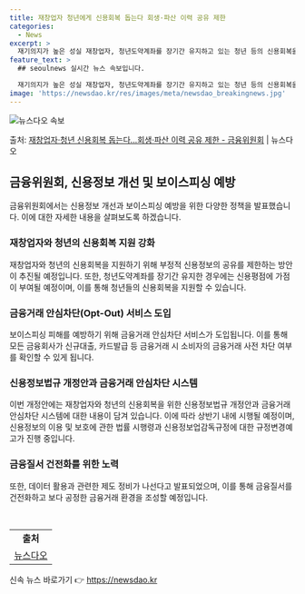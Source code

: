 ```yaml
---
title: 재창업자 청년에게 신용회복 돕는다 회생·파산 이력 공유 제한
categories:
  - News
excerpt: >
  재기의지가 높은 성실 재창업자, 청년도약계좌를 장기간 유지하고 있는 청년 등의 신용회복을 위해 과거 불이익 …
feature_text: >
  ## seoulnews 실시간 뉴스 속보입니다.

  재기의지가 높은 성실 재창업자, 청년도약계좌를 장기간 유지하고 있는 청년 등의 신용회복을 위해 과거 불이익 …
image: 'https://newsdao.kr/res/images/meta/newsdao_breakingnews.jpg'
---
```


![뉴스다오 속보](https://newsdao.kr/res/images/meta/newsdao_breakingnews.jpg)

<p>출처: <a href="https://newsdao.kr/3454" rel="dofollow">재창업자·청년 신용회복 돕는다…회생·파산 이력 공유 제한 - 금융위원회</a> | 뉴스다오</p>

<h2 data-ke-size="size26">금융위원회, 신용정보 개선 및 보이스피싱 예방</h2>
<p data-ke-size="size16">금융위원회에서는 신용정보 개선과 보이스피싱 예방을 위한 다양한 정책을 발표했습니다. 이에 대한 자세한 내용을 살펴보도록 하겠습니다.</p>

<h3>재창업자와 청년의 신용회복 지원 강화</h3>
<p data-ke-size="size16">재창업자와 청년의 신용회복을 지원하기 위해 부정적 신용정보의 공유를 제한하는 방안이 추진될 예정입니다. 또한, 청년도약계좌를 장기간 유지한 경우에는 신용평점에 가점이 부여될 예정이며, 이를 통해 청년들의 신용회복을 지원할 수 있습니다.</p>

<h3>금융거래 안심차단(Opt-Out) 서비스 도입</h3>
<p data-ke-size="size16">보이스피싱 피해를 예방하기 위해 금융거래 안심차단 서비스가 도입됩니다. 이를 통해 모든 금융회사가 신규대출, 카드발급 등 금융거래 시 소비자의 금융거래 사전 차단 여부를 확인할 수 있게 됩니다.</p>

<h3>신용정보법규 개정안과 금융거래 안심차단 시스템</h3>
<p data-ke-size="size16">이번 개정안에는 재창업자와 청년의 신용회복을 위한 신용정보법규 개정안과 금융거래 안심차단 시스템에 대한 내용이 담겨 있습니다. 이에 따라 상반기 내에 시행될 예정이며, 신용정보의 이용 및 보호에 관한 법률 시행령과 신용정보업감독규정에 대한 규정변경예고가 진행 중입니다.</p>

<h3>금융질서 건전화를 위한 노력</h3>
<p data-ke-size="size16">또한, 데이터 활용과 관련한 제도 정비가 나선다고 발표되었으며, 이를 통해 금융질서를 건전화하고 보다 공정한 금융거래 환경을 조성할 예정입니다.</p>

<p data-ke-size="size16">&nbsp;</p>

<table>
	<tbody>
		<tr>
			<td style="text-align: center; height: 17px;"><b>출처</b></td>
		</tr>
		<tr>
			<td style="text-align: center; height: 17px;"><a href="https://newsdao.kr/3454">뉴스다오</a></td>
		</tr>
	</tbody>
</table>
 

신속 뉴스 바로가기 👉 <a href="https://newsdao.kr" rel="dofollow">https://newsdao.kr</a>


